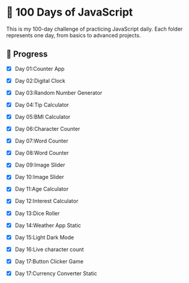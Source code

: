# 💯 100 Days of JavaScript

This is my 100-day challenge of practicing JavaScript daily. Each folder represents one day, from basics to advanced projects.

## 🚀 Progress

- [x] Day 01:Counter App
- [x] Day 02:Digital Clock
- [x] Day 03:Random Number Generator
- [x] Day 04:Tip Calculator
- [x] Day 05:BMI Calculator
- [x] Day 06:Character Counter
- [x] Day 07:Word Counter
- [x] Day 08:Word Counter
- [x] Day 09:Image Slider
- [x] Day 10:Image Slider
- [x] Day 11:Age Calculator
- [x] Day 12:Interest Calculator
- [x] Day 13:Dice Roller
- [x] Day 14:Weather App Static
- [x] Day 15:Light Dark Mode
- [x] Day 16:Live character count 
- [x] Day 17:Button Clicker Game
- [x] Day 17:Currency Converter Static
      

